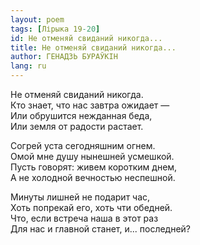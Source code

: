 ```yaml
---
layout: poem
tags: [Лірыка 19-20]
id: Не отменяй свиданий никогда...
title: Не отменяй свиданий никогда...
author: ГЕНАДЗЬ БУРАЎКІН
lang: ru
---
```



Не отменяй свиданий никогда.  
Кто знает, что нас завтра ожидает —  
Или обрушится нежданная беда,  
Или земля от радости растает.  

Согрей уста сегодняшним огнем.  
Омой мне душу нынешней усмешкой.  
Пусть говорят: живем коротким днем,  
А не холодной вечностью неспешной.  

Минуты лишней не подарит час,  
Хоть попрекай его, хоть чти обедней.  
Что, если встреча наша в этот раз  
Для нас и главной станет, и... последней?  
